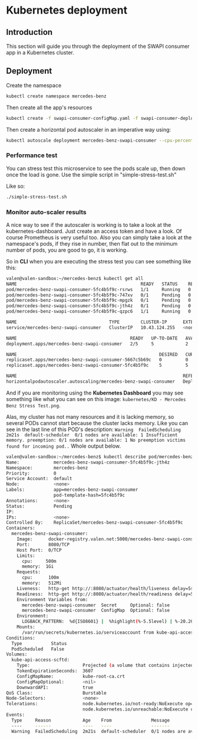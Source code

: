 # Kubernetes deployment

## Introduction

This section will guide you through the deployment of the SWAPI consumer app in a Kubernetes cluster.

## Deployment

Create the namespace

```bash
kubectl create namespace mercedes-benz
```

Then create all the app's resources
```bash
kubectl create -f swapi-consumer-configMap.yaml -f swapi-consumer-deployment.yaml -f swapi-consumer-ingress.yaml -f swapi-consumer-secret.yaml -f swapi-consumer-service.yaml
```

Then create a horizontal pod autoscaler in an imperative way using:

```bash
kubectl autoscale deployment mercedes-benz-swapi-consumer --cpu-percent=60 --min=1 --max=5 -n mercedes-benz
```

### Performance test

You can stress test this microservice to see the pods scale up, then down once the load is gone.
Use the simple script in "simple-stress-test.sh"

Like so:
```bash
./simple-stress-test.sh
```

### Monitor auto-scaler results
A nice way to see if the autoscaler is working is to take a look at the kubernetes-dashboard. Just create an access token and have a look. 
Of course Prometheus is very useful too. Also you can simply take a look at the namespace's pods, if they rise in number, then flat out to the
minimum number of pods, you are good to go, it is working.

So in **CLI** when you are executing the stress test you can see something like this:

```bash
valen@valen-sandbox:~/mercedes-benz$ kubectl get all
NAME                                               READY   STATUS    RESTARTS   AGE
pod/mercedes-benz-swapi-consumer-5fc4b5f9c-rsrws   1/1     Running   0          3m41s
pod/mercedes-benz-swapi-consumer-5fc4b5f9c-747xv   0/1     Pending   0          63s
pod/mercedes-benz-swapi-consumer-5fc4b5f9c-mpgzk   0/1     Pending   0          63s
pod/mercedes-benz-swapi-consumer-5fc4b5f9c-jth4z   0/1     Pending   0          48s
pod/mercedes-benz-swapi-consumer-5fc4b5f9c-qzpc6   1/1     Running   0          63s

NAME                                   TYPE        CLUSTER-IP      EXTERNAL-IP   PORT(S)   AGE
service/mercedes-benz-swapi-consumer   ClusterIP   10.43.124.255   <none>        80/TCP    79m

NAME                                           READY   UP-TO-DATE   AVAILABLE   AGE
deployment.apps/mercedes-benz-swapi-consumer   2/5     5            2           79m

NAME                                                      DESIRED   CURRENT   READY   AGE
replicaset.apps/mercedes-benz-swapi-consumer-5667c5b69c   0         0         0       79m
replicaset.apps/mercedes-benz-swapi-consumer-5fc4b5f9c    5         5         2       3m41s

NAME                                                               REFERENCE                                 TARGETS    MINPODS   MAXPODS   REPLICAS   AGE
horizontalpodautoscaler.autoscaling/mercedes-benz-swapi-consumer   Deployment/mercedes-benz-swapi-consumer   313%/60%   1         5         5          67m
```

And if you are monitoring using the **Kubernetes Dashboard** you 
may see something like what you can see on this image: `kubernetes/KD - Mercedes Benz Stress Test.png`.

Alas, my cluster has not many resources and it is lacking memory, so several PODs cannot start because the cluster
lacks memory. Like you can see in the last line of this POD's description: `Warning  FailedScheduling  2m21s  default-scheduler  0/1 nodes are available: 1 Insufficient memory. preemption: 0/1 nodes are available: 1 No preemption victims found for incoming pod..`
Whole output below.

```bash
valen@valen-sandbox:~/mercedes-benz$ kubectl describe pod/mercedes-benz-swapi-consumer-5fc4b5f9c-jth4z
Name:             mercedes-benz-swapi-consumer-5fc4b5f9c-jth4z
Namespace:        mercedes-benz
Priority:         0
Service Account:  default
Node:             <none>
Labels:           app=mercedes-benz-swapi-consumer
                  pod-template-hash=5fc4b5f9c
Annotations:      <none>
Status:           Pending
IP:               
IPs:              <none>
Controlled By:    ReplicaSet/mercedes-benz-swapi-consumer-5fc4b5f9c
Containers:
  mercedes-benz-swapi-consumer:
    Image:      docker-registry.valen.net:5000/mercedes-benz-swapi-consumer:1.0.0
    Port:       8080/TCP
    Host Port:  0/TCP
    Limits:
      cpu:     500m
      memory:  1Gi
    Requests:
      cpu:      100m
      memory:   512Mi
    Liveness:   http-get http://:8080/actuator/health/liveness delay=5s timeout=5s period=30s #success=1 #failure=3
    Readiness:  http-get http://:8080/actuator/health/readiness delay=5s timeout=5s period=30s #success=1 #failure=3
    Environment Variables from:
      mercedes-benz-swapi-consumer  Secret     Optional: false
      mercedes-benz-swapi-consumer  ConfigMap  Optional: false
    Environment:
      LOGBACK_PATTERN:  %d{ISO8601} |  %highlight(%-5.5level) | %-20.20thread | %-32.40X{requestId:-No requestId} | %-50.50logger{36} | %green(%msg%n)
    Mounts:
      /var/run/secrets/kubernetes.io/serviceaccount from kube-api-access-scftd (ro)
Conditions:
  Type           Status
  PodScheduled   False 
Volumes:
  kube-api-access-scftd:
    Type:                    Projected (a volume that contains injected data from multiple sources)
    TokenExpirationSeconds:  3607
    ConfigMapName:           kube-root-ca.crt
    ConfigMapOptional:       <nil>
    DownwardAPI:             true
QoS Class:                   Burstable
Node-Selectors:              <none>
Tolerations:                 node.kubernetes.io/not-ready:NoExecute op=Exists for 300s
                             node.kubernetes.io/unreachable:NoExecute op=Exists for 300s
Events:
  Type     Reason            Age    From               Message
  ----     ------            ----   ----               -------
  Warning  FailedScheduling  2m21s  default-scheduler  0/1 nodes are available: 1 Insufficient memory. preemption: 0/1 nodes are available: 1 No preemption victims found for incoming pod..
```